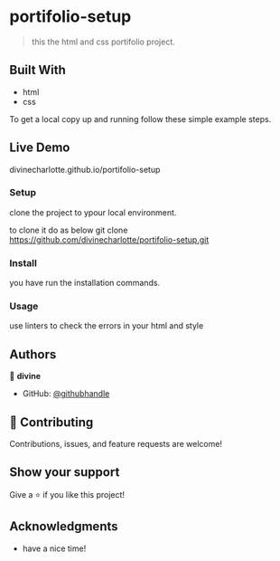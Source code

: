# portifolio-setup


> this the html and css portifolio project.

## Built With

- html
- css

To get a local copy up and running follow these simple example steps.

## Live Demo
divinecharlotte.github.io/portifolio-setup

### Setup 
clone the project to ypour local environment.

to clone it do as below
git clone https://github.com/divinecharlotte/portifolio-setup.git

### Install
you have run the installation commands.

### Usage 
use linters to check the errors in your html and style 


## Authors

👤 **divine**

- GitHub: [@githubhandle]( https://github.com/divinecharlotte)

## 🤝 Contributing

Contributions, issues, and feature requests are welcome!


## Show your support

Give a ⭐️ if you like this project!

## Acknowledgments

- have a nice time!

